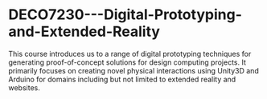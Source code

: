 # DECO7230---Digital-Prototyping-and-Extended-Reality
This course introduces us to a range of digital prototyping techniques for generating proof-of-concept solutions for design computing projects. It primarily focuses on creating novel physical interactions using Unity3D and Arduino for domains including but not limited to extended reality and websites.
